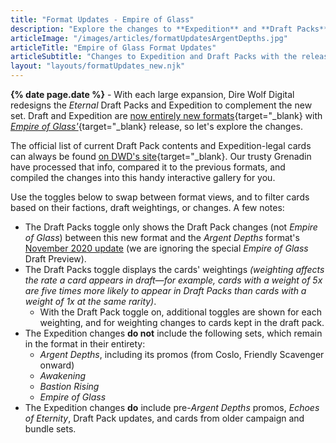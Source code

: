 ```yaml
---
title: "Format Updates - Empire of Glass"
description: "Explore the changes to **Expedition** and **Draft Packs** with the release of Eternal's newest set in this **interactive gallery**."
articleImage: "/images/articles/formatUpdatesArgentDepths.jpg"
articleTitle: "Empire of Glass Format Updates"
articleSubtitle: "Changes to Expedition and Draft Packs with the release of Eternal's newest set"
layout: "layouts/formatUpdates_new.njk"
---
```

**{% date page.date %}** - With each large expansion, Dire Wolf Digital redesigns the *Eternal* Draft Packs and Expedition to complement the new set. Draft and Expedition are [now entirely new formats][EoG updates]{target="_blank} with [*Empire of Glass'*][EoG]{target="_blank} release, so let's explore the changes.

 [EoG updates]: https://www.direwolfdigital.com/news/argent-depths-format-updates/
 [EoG]: https://direwolfdigital.com/news/new-set-empire-of-glass/

The official list of current Draft Pack contents and Expedition-legal cards can always be found [on DWD's site][Card List]{target="_blank}. Our trusty Grenadin have processed that info, compared it to the previous formats, and compiled the changes into this handy interactive gallery for you.

 [Card List]: https://www.direwolfdigital.com/news/draft-packs-card-list/

Use the toggles below to swap between format views, and to filter cards based on their factions, draft weightings, or changes. A few notes:

* The Draft Packs toggle only shows the Draft Pack changes (not *Empire of Glass*) between this new format and the *Argent Depths* format's [November 2020 update][] (we are ignoring the special *Empire of Glass* Draft Preview).
* The Draft Packs toggle displays the cards' weightings *(weighting affects the rate a card appears in draft&mdash;for example, cards with a weight of 5x are five times more likely to appear in Draft Packs than cards with a weight of 1x at the same rarity)*.
    * With the Draft Pack toggle on, additional toggles are shown for each weighting, and for weighting changes to cards kept in the draft pack.
* The Expedition changes **do not** include the following sets, which remain in the format in their entirety:
    * *Argent Depths*, including its promos (from Coslo, Friendly Scavenger onward)
    * *Awakening*
    * *Bastion Rising*
    * *Empire of Glass*
* The Expedition changes **do** include pre-*Argent Depths* promos, *Echoes of Eternity*, Draft Pack updates, and cards from older campaign and bundle sets.

 [November 2020 update]: /articles/FormatUpdatesNovember2020/